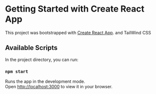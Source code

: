 # Getting Started with Create React App

This project was bootstrapped with [Create React App](https://github.com/facebook/create-react-app).
and TailWind CSS

## Available Scripts

In the project directory, you can run:

### `npm start`

Runs the app in the development mode.\
Open [http://localhost:3000](http://localhost:3000) to view it in your browser.


